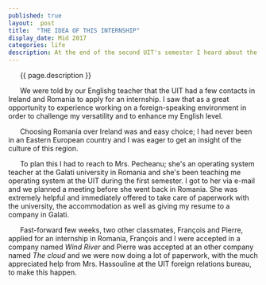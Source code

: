 ```yaml
---
published: true
layout:  post
title:  "THE IDEA OF THIS INTERNSHIP"
display_date: Mid 2017
categories: life
description: At the end of the second UIT's semester I heard about the possibility to make a foreign internship.
---
```


&nbsp;&nbsp;&nbsp;&nbsp;&nbsp;&nbsp;{{ page.description }}

&nbsp;&nbsp;&nbsp;&nbsp;&nbsp;&nbsp;We were told by our Englishg teacher that the UIT had a few contacts in Ireland and Romania to apply for an internship.
I saw that as a great opportunity to experience working on a foreign-speaking environment in order to challenge my versatility and to enhance my English level.   

&nbsp;&nbsp;&nbsp;&nbsp;&nbsp;&nbsp;Choosing Romania over Ireland was and easy choice; I had never been in an Eastern European country and I was eager to get an insight of the culture of this region.   

&nbsp;&nbsp;&nbsp;&nbsp;&nbsp;&nbsp;To plan this I had to reach to Mrs. Pecheanu; she's an operating system teacher at the Galati university in Romania and she's been teaching me operating system at the UIT during the first semester. I got to her via e-mail and we planned a meeting before she went back in Romania. She was extremely helpful and immediately offered to take care of paperwork with the university, the accommodation as well as giving my resume to a company in Galati.

&nbsp;&nbsp;&nbsp;&nbsp;&nbsp;&nbsp;Fast-forward few weeks, two other classmates, François and Pierre, applied for an internship in Romania, François and I were accepted in a company named _Wind River_ and Pierre was accepted at an other company named _The cloud_ and we were now doing a lot of paperwork, with the much appreciated help from Mrs. Hassouline at the UIT foreign relations bureau, to make this happen.
